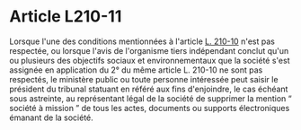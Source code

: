 # Article L210-11

<p>Lorsque l'une des conditions mentionnées à l'article <a href='/code-de-commerce/partie-legislative/livre-ii-des-societes-commerciales-et-des-groupements-dinteret-economique/titre-ier-dispositions-preliminaires/l210-10.md' title='Code de commerce - art. L210-10 (V)'>L. 210-10</a> n'est pas respectée, ou lorsque l'avis de l'organisme tiers indépendant conclut qu'un ou plusieurs des objectifs sociaux et environnementaux que la société s'est assignée en application du 2° du même article L. 210-10 ne sont pas respectés, le ministère public ou toute personne intéressée peut saisir le président du tribunal statuant en référé aux fins d'enjoindre, le cas échéant sous astreinte, au représentant légal de la société de supprimer la mention “ société à mission ” de tous les actes, documents ou supports électroniques émanant de la société.</p>